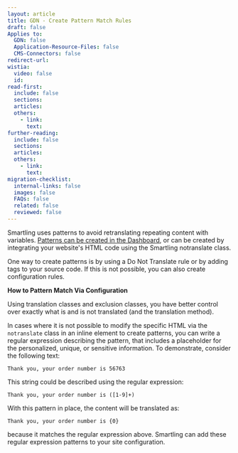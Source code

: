 ```yaml
---
layout: article
title: GDN - Create Pattern Match Rules
draft: false
Applies to:
  GDN: false
  Application-Resource-Files: false
  CMS-Connectors: false
redirect-url:
wistia:
  video: false
  id:
read-first:
  include: false
  sections:
  articles:
  others:
    - link:
      text:
further-reading:
  include: false
  sections:
  articles:
  others:
    - link:
      text:
migration-checklist:
  internal-links: false
  images: false
  FAQs: false
  related: false
  reviewed: false
---
```



Smartling uses patterns to avoid retranslating repeating content with variables. [Patterns can be created in the Dashboard](/hc/en-us/articles/202660343), or can be created by integrating your website's HTML code using the Smartling notranslate class.

One way to create patterns is by using a Do Not Translate rule or by adding tags to your source code. If this is not possible, you can also create configuration rules.

**How to Pattern Match Via Configuration**

Using translation classes and exclusion classes, you have better control over exactly what is and is not translated (and the translation method).

In cases where it is not possible to modify the specific HTML via the `notranslate` class in an inline element to create patterns, you can write a regular expression describing the pattern, that includes a placeholder for the personalized, unique, or sensitive information. To demonstrate, consider the following text:

`Thank you, your order number is 56763`

This string could be described using the regular expression:

`Thank you, your order number is ([1-9]+)`

With this pattern in place, the content will be translated as:

`Thank you, your order number is {0}`

because it matches the regular expression above. Smartling can add these regular expression patterns to your site configuration.